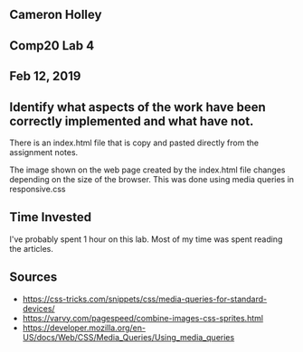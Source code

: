 
## Cameron Holley
## Comp20 Lab 4
## Feb 12, 2019

## Identify what aspects of the work have been correctly implemented and what have not.
There is an index.html file that is copy and pasted directly from the assignment notes.

The image shown on the web page created by the index.html file changes depending on the 
size of the browser. This was done using media queries in responsive.css




## Time Invested
I've probably spent 1 hour on this lab. Most of my time was spent
reading the articles.


## Sources
* https://css-tricks.com/snippets/css/media-queries-for-standard-devices/
* https://varvy.com/pagespeed/combine-images-css-sprites.html
* https://developer.mozilla.org/en-US/docs/Web/CSS/Media_Queries/Using_media_queries


